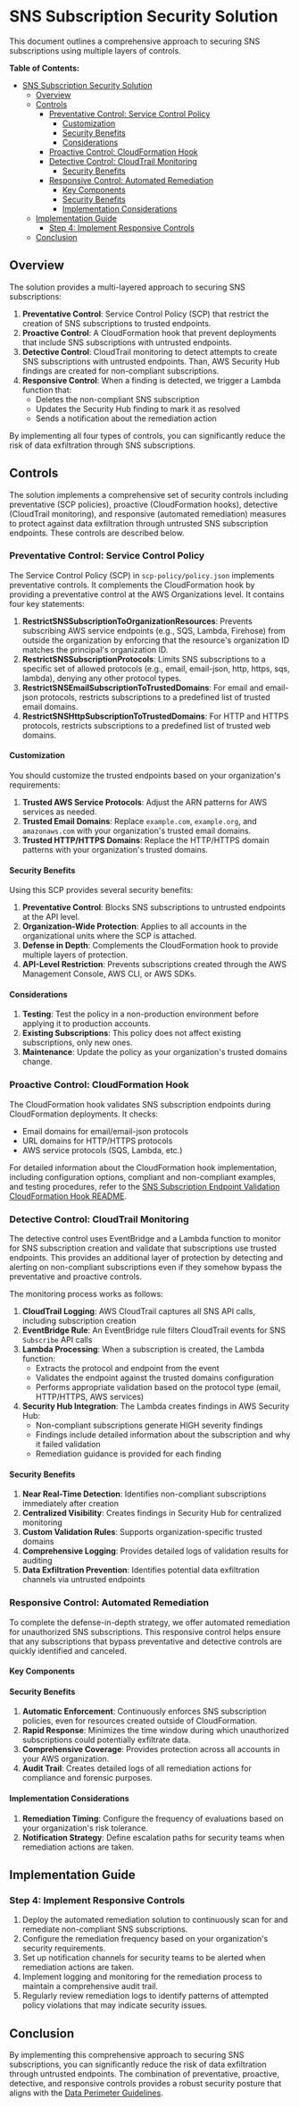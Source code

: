 # SNS Subscription Security Solution

This document outlines a comprehensive approach to securing SNS subscriptions using multiple layers of controls.

**Table of Contents:**

- [SNS Subscription Security Solution](#sns-subscription-security-solution)
  - [Overview](#overview)
  - [Controls](#controls)
    - [Preventative Control: Service Control Policy](#preventative-control-service-control-policy)
      - [Customization](#customization)
      - [Security Benefits](#security-benefits)
      - [Considerations](#considerations)
    - [Proactive Control: CloudFormation Hook](#proactive-control-cloudformation-hook)
    - [Detective Control: CloudTrail Monitoring](#detective-control-cloudtrail-monitoring)
      - [Security Benefits](#security-benefits-1)
    - [Responsive Control: Automated Remediation](#responsive-control-automated-remediation)
      - [Key Components](#key-components)
      - [Security Benefits](#security-benefits-2)
      - [Implementation Considerations](#implementation-considerations)
  - [Implementation Guide](#implementation-guide)
    - [Step 4: Implement Responsive Controls](#step-4-implement-responsive-controls)
  - [Conclusion](#conclusion)

## Overview

The solution provides a multi-layered approach to securing SNS subscriptions:

1. **Preventative Control**: Service Control Policy (SCP) that restrict the creation of SNS subscriptions to trusted endpoints.
2. **Proactive Control**: A CloudFormation hook that prevent deployments that include SNS subscriptions with untrusted endpoints.
3. **Detective Control**: CloudTrail monitoring to detect attempts to create SNS subscriptions with untrusted endpoints. Than, AWS Security Hub findings are created for non-compliant subscriptions.
4. **Responsive Control**: When a finding is detected, we trigger a Lambda function that:
   - Deletes the non-compliant SNS subscription
   - Updates the Security Hub finding to mark it as resolved
   - Sends a notification about the remediation action

By implementing all four types of controls, you can significantly reduce the risk of data exfiltration through SNS subscriptions.

## Controls

The solution implements a comprehensive set of security controls including preventative (SCP policies), proactive (CloudFormation hooks), detective (CloudTrail monitoring), and responsive (automated remediation) measures to protect against data exfiltration through untrusted SNS subscription endpoints. These controls are described below.

### Preventative Control: Service Control Policy

The Service Control Policy (SCP) in `scp-policy/policy.json` implements preventative controls. It complements the CloudFormation hook by providing a preventative control at the AWS Organizations level. It contains four key statements:

1. **RestrictSNSSubscriptionToOrganizationResources**: Prevents subscribing AWS service endpoints (e.g., SQS, Lambda, Firehose) from outside the organization by enforcing that the resource's organization ID matches the principal's organization ID.
2. **RestrictSNSSubscriptionProtocols**: Limits SNS subscriptions to a specific set of allowed protocols (e.g., email, email-json, http, https, sqs, lambda), denying any other protocol types.
3. **RestrictSNSEmailSubscriptionToTrustedDomains**: For email and email-json protocols, restricts subscriptions to a predefined list of trusted email domains.
4. **RestrictSNSHttpSubscriptionToTrustedDomains**: For HTTP and HTTPS protocols, restricts subscriptions to a predefined list of trusted web domains.

#### Customization

You should customize the trusted endpoints based on your organization's requirements:

1. **Trusted AWS Service Protocols**: Adjust the ARN patterns for AWS services as needed.
2. **Trusted Email Domains**: Replace `example.com`, `example.org`, and `amazonaws.com` with your organization's trusted email domains.
3. **Trusted HTTP/HTTPS Domains**: Replace the HTTP/HTTPS domain patterns with your organization's trusted domains.

#### Security Benefits

Using this SCP provides several security benefits:

1. **Preventative Control**: Blocks SNS subscriptions to untrusted endpoints at the API level.
2. **Organization-Wide Protection**: Applies to all accounts in the organizational units where the SCP is attached.
3. **Defense in Depth**: Complements the CloudFormation hook to provide multiple layers of protection.
4. **API-Level Restriction**: Prevents subscriptions created through the AWS Management Console, AWS CLI, or AWS SDKs.

#### Considerations

1. **Testing**: Test the policy in a non-production environment before applying it to production accounts.
2. **Existing Subscriptions**: This policy does not affect existing subscriptions, only new ones.
3. **Maintenance**: Update the policy as your organization's trusted domains change.

### Proactive Control: CloudFormation Hook

The CloudFormation hook validates SNS subscription endpoints during CloudFormation deployments. It checks:

- Email domains for email/email-json protocols
- URL domains for HTTP/HTTPS protocols
- AWS service protocols (SQS, Lambda, etc.)

For detailed information about the CloudFormation hook implementation, including configuration options, compliant and non-compliant examples, and testing procedures, refer to the [SNS Subscription Endpoint Validation CloudFormation Hook README](lambda-hook/README.md).

### Detective Control: CloudTrail Monitoring

The detective control uses EventBridge and a Lambda function to monitor for SNS subscription creation and validate that subscriptions use trusted endpoints. This provides an additional layer of protection by detecting and alerting on non-compliant subscriptions even if they somehow bypass the preventative and proactive controls.

The monitoring process works as follows:

1. **CloudTrail Logging**: AWS CloudTrail captures all SNS API calls, including subscription creation
2. **EventBridge Rule**: An EventBridge rule filters CloudTrail events for SNS `Subscribe` API calls
3. **Lambda Processing**: When a subscription is created, the Lambda function:
   - Extracts the protocol and endpoint from the event
   - Validates the endpoint against the trusted domains configuration
   - Performs appropriate validation based on the protocol type (email, HTTP/HTTPS, AWS services)
4. **Security Hub Integration**: The Lambda creates findings in AWS Security Hub:
   - Non-compliant subscriptions generate HIGH severity findings
   - Findings include detailed information about the subscription and why it failed validation
   - Remediation guidance is provided for each finding

#### Security Benefits

1. **Near Real-Time Detection**: Identifies non-compliant subscriptions immediately after creation
2. **Centralized Visibility**: Creates findings in Security Hub for centralized monitoring
3. **Custom Validation Rules**: Supports organization-specific trusted domains
4. **Comprehensive Logging**: Provides detailed logs of validation results for auditing
5. **Data Exfiltration Prevention**: Identifies potential data exfiltration channels via untrusted endpoints

### Responsive Control: Automated Remediation

To complete the defense-in-depth strategy, we offer automated remediation for unauthorized SNS subscriptions. This responsive control helps ensure that any subscriptions that bypass preventative and detective controls are quickly identified and canceled.

#### Key Components

<!-- TODO: Describe the key components of the responsive control once it is implemented -->

#### Security Benefits

1. **Automatic Enforcement**: Continuously enforces SNS subscription policies, even for resources created outside of CloudFormation.
2. **Rapid Response**: Minimizes the time window during which unauthorized subscriptions could potentially exfiltrate data.
3. **Comprehensive Coverage**: Provides protection across all accounts in your AWS organization.
4. **Audit Trail**: Creates detailed logs of all remediation actions for compliance and forensic purposes.

#### Implementation Considerations

1. **Remediation Timing**: Configure the frequency of evaluations based on your organization's risk tolerance.
2. **Notification Strategy**: Define escalation paths for security teams when remediation actions are taken.

## Implementation Guide

### Step 4: Implement Responsive Controls

<!-- TODO: Update this section's content once the responsive control is implemented -->

1. Deploy the automated remediation solution to continuously scan for and remediate non-compliant SNS subscriptions.
2. Configure the remediation frequency based on your organization's security requirements.
3. Set up notification channels for security teams to be alerted when remediation actions are taken.
4. Implement logging and monitoring for the remediation process to maintain a comprehensive audit trail.
5. Regularly review remediation logs to identify patterns of attempted policy violations that may indicate security issues.

## Conclusion

By implementing this comprehensive approach to securing SNS subscriptions, you can significantly reduce the risk of data exfiltration through untrusted endpoints. The combination of preventative, proactive, detective, and responsive controls provides a robust security posture that aligns with the [Data Perimeter Guidelines](../../../../../../docs/DATA_PERIMETER_GUIDELINES.md).
